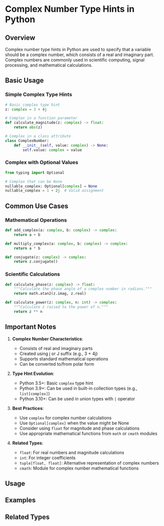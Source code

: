 # Complex Number Type Hints in Python

## Overview
Complex number type hints in Python are used to specify that a variable should be a complex number, which consists of a real and imaginary part. Complex numbers are commonly used in scientific computing, signal processing, and mathematical calculations.

## Basic Usage

### Simple Complex Type Hints
```python
# Basic complex type hint
z: complex = 3 + 4j

# Complex in a function parameter
def calculate_magnitude(z: complex) -> float:
    return abs(z)

# Complex in a class attribute
class ComplexNumber:
    def __init__(self, value: complex) -> None:
        self.value: complex = value
```

### Complex with Optional Values
```python
from typing import Optional

# Complex that can be None
nullable_complex: Optional[complex] = None
nullable_complex = 1 + 2j  # Valid assignment
```

## Common Use Cases

### Mathematical Operations
```python
def add_complex(a: complex, b: complex) -> complex:
    return a + b

def multiply_complex(a: complex, b: complex) -> complex:
    return a * b

def conjugate(z: complex) -> complex:
    return z.conjugate()
```

### Scientific Calculations
```python
def calculate_phase(z: complex) -> float:
    """Calculate the phase angle of a complex number in radians."""
    return math.atan2(z.imag, z.real)

def calculate_power(z: complex, n: int) -> complex:
    """Calculate z raised to the power of n."""
    return z ** n
```

## Important Notes

1. **Complex Number Characteristics**:
   - Consists of real and imaginary parts
   - Created using j or J suffix (e.g., 3 + 4j)
   - Supports standard mathematical operations
   - Can be converted to/from polar form

2. **Type Hint Evolution**:
   - Python 3.5+: Basic `complex` type hint
   - Python 3.9+: Can be used in built-in collection types (e.g., `list[complex]`)
   - Python 3.10+: Can be used in union types with `|` operator

3. **Best Practices**:
   - Use `complex` for complex number calculations
   - Use `Optional[complex]` when the value might be None
   - Consider using `float` for magnitude and phase calculations
   - Use appropriate mathematical functions from `math` or `cmath` modules

4. **Related Types**:
   - `float`: For real numbers and magnitude calculations
   - `int`: For integer coefficients
   - `tuple[float, float]`: Alternative representation of complex numbers
   - `cmath`: Module for complex number mathematical functions

## Usage

## Examples

## Related Types

